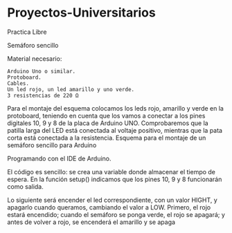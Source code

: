 # Proyectos-Universitarios
Practica Libre

Semáforo sencillo

Material necesario:

    Arduino Uno o similar.
    Protoboard.
    Cables.
    Un led rojo, un led amarillo y uno verde.
    3 resistencias de 220 Ω

Para el montaje del esquema colocamos los leds rojo, amarillo y verde en la protoboard, teniendo en cuenta que los vamos a conectar a los pines digitales 10, 9 y 8 de la placa de Arduino UNO. Comprobaremos que la patilla larga del LED está conectada al voltaje positivo, mientras que la pata corta está conectada a la resistencia.
Esquema para el montaje de un semáforo sencillo para Arduino

Programando con el IDE de Arduino.

El código es sencillo: se crea una variable donde almacenar el tiempo de espera. En la función setup() indicamos que los pines 10, 9 y 8 funcionarán como salida.

Lo siguiente será encender el led correspondiente, con un valor HIGHT, y apagarlo cuando queramos, cambiando el valor a LOW. Primero, el rojo estará encendido; cuando el semáforo se ponga verde, el rojo se apagará; y antes de volver a rojo, se encenderá el amarillo y se apaga
